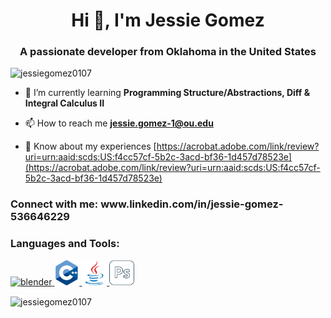<h1 align="center">Hi 👋, I'm Jessie Gomez</h1>
<h3 align="center">A passionate developer from Oklahoma in the United States</h3>

<p align="left"> <img src="https://komarev.com/ghpvc/?username=jessiegomez0107&label=Profile%20views&color=0e75b6&style=flat" alt="jessiegomez0107" /> </p>

- 🌱 I’m currently learning **Programming Structure/Abstractions, Diff & Integral Calculus II**

- 📫 How to reach me **jessie.gomez-1@ou.edu**

- 📄 Know about my experiences [https://acrobat.adobe.com/link/review?uri=urn:aaid:scds:US:f4cc57cf-5b2c-3acd-bf36-1d457d78523e](https://acrobat.adobe.com/link/review?uri=urn:aaid:scds:US:f4cc57cf-5b2c-3acd-bf36-1d457d78523e)

<h3 align="left">Connect with me: www.linkedin.com/in/jessie-gomez-536646229 </h3>
<p align="left">
</p>

<h3 align="left">Languages and Tools:</h3>
<p align="left"> <a href="https://www.blender.org/" target="_blank" rel="noreferrer"> <img src="https://download.blender.org/branding/community/blender_community_badge_white.svg" alt="blender" width="40" height="40"/> </a> <a href="https://www.w3schools.com/cpp/" target="_blank" rel="noreferrer"> <img src="https://raw.githubusercontent.com/devicons/devicon/master/icons/cplusplus/cplusplus-original.svg" alt="cplusplus" width="40" height="40"/> </a> <a href="https://www.java.com" target="_blank" rel="noreferrer"> <img src="https://raw.githubusercontent.com/devicons/devicon/master/icons/java/java-original.svg" alt="java" width="40" height="40"/> </a> <a href="https://www.photoshop.com/en" target="_blank" rel="noreferrer"> <img src="https://raw.githubusercontent.com/devicons/devicon/master/icons/photoshop/photoshop-line.svg" alt="photoshop" width="40" height="40"/> </a> </p>

<p><img align="center" src="https://github-readme-stats.vercel.app/api/top-langs?username=jessiegomez0107&show_icons=true&locale=en&layout=compact" alt="jessiegomez0107" /></p>
